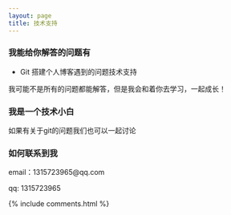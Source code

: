 ```yaml
---
layout: page
title: 技术支持 
---
```



<h3> 我能给你解答的问题有 </h3>

* Git 搭建个人博客遇到的问题技术支持


我可能不是所有的问题都能解答，但是我会和着你去学习，一起成长！

<h3> 我是一个技术小白 </h3>

如果有关于git的问题我们也可以一起讨论



<h3> 如何联系到我 </h3>

<p> 
email：1315723965@qq.com       
<p> 
qq: 1315723965     
<p> 

{% include comments.html %}

